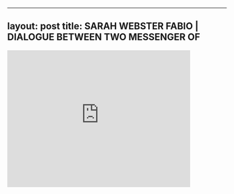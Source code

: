 

---
layout: post
title: SARAH WEBSTER FABIO | DIALOGUE BETWEEN TWO MESSENGER OF
---


<iframe width="420" height="315" src="http://www.youtube.com/embed/3HbZ8na0U2o" frameborder="0" allowfullscreen></iframe>

